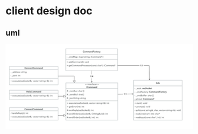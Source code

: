 # client design doc 

## uml 
![](https://github.com/Rembrant777/db-engine/blob/db_init/doc/cmd_uml.png)
